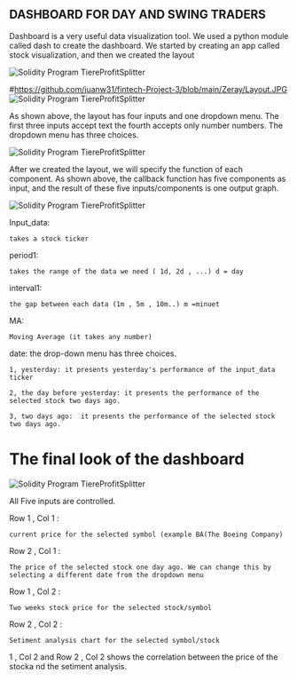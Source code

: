 ## DASHBOARD FOR DAY AND SWING TRADERS

Dashboard is a very useful data visualization tool. We used a python module called dash to create the dashboard. We started by creating an app called stock visualization, and then we created the layout

![Solidity Program TiereProfitSplitter](https://github.com/juanw31/fintech-Project-3/blob/main/Zeray/app.JPG)


#https://github.com/juanw31/fintech-Project-3/blob/main/Zeray/Layout.JPG
![Solidity Program TiereProfitSplitter](https://github.com/juanw31/fintech-Project-3/blob/main/Zeray/Layout.JPG)

As shown above, the layout has four inputs and one dropdown menu. The first three inputs accept text the fourth accepts only number numbers. The dropdown menu has three choices. 

![Solidity Program TiereProfitSplitter](https://github.com/juanw31/fintech-Project-3/blob/main/Zeray/CallsJPG.JPG)

After we created the layout, we will specify the function of each component. As shown above, the callback function has five components as input, and the result of these five inputs/components is one output graph. 

![Solidity Program TiereProfitSplitter](https://github.com/juanw31/fintech-Project-3/blob/main/Zeray/functionJPG.JPG)

Input_data: 

    takes a stock ticker
    
period1: 

    takes the range of the data we need ( 1d, 2d , ...) d = day
    
interval1: 

    the gap between each data (1m , 5m , 10m..) m =minuet
    
MA: 

    Moving Average (it takes any number)
    

date: the drop-down menu has three choices.

    1, yesterday: it presents yesterday's performance of the input_data ticker
    
    2, the day before yesterday: it presents the performance of the selected stock two days ago.
    
    3, two days ago:  it presents the performance of the selected stock two days ago.
    



# The final look of the dashboard


![Solidity Program TiereProfitSplitter](https://github.com/juanw31/fintech-Project-3/blob/main/Zeray/MainDash.JPG)

All Five inputs are controlled. 

Row 1 , Col 1 : 

    current price for the selected symbol (example BA(The Boeing Company)

Row 2 , Col 1 : 

    The price of the selected stock one day ago. We can change this by selecting a different date from the dropdown menu


Row 1 , Col 2 : 

    Two weeks stock price for the selected stock/symbol

Row 2 , Col 2 : 

    Setiment analysis chart for the selected symbol/stock 

 1 , Col 2  and Row 2 , Col 2 shows the correlation between the price of the stocka nd the setiment analysis. 




